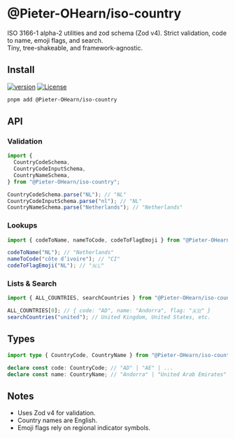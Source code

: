 # @Pieter-OHearn/iso-country

ISO 3166-1 alpha-2 utilities and zod schema (Zod v4). Strict validation, code to name, emoji flags, and search.  
Tiny, tree-shakeable, and framework-agnostic.

## Install

[![version](https://img.shields.io/github/package-json/v/pieter-ohearn/toolbox?filename=packages%2Fiso-country%2Fpackage.json&label=%40pieter-ohearn%2Fiso-country)](packages/iso-country)
[![License](https://img.shields.io/badge/license-MIT-blue)](packages/iso-country/LICENSE)

```sh
pnpm add @Pieter-OHearn/iso-country
```

## API

### Validation

```ts
import {
  CountryCodeSchema,
  CountryCodeInputSchema,
  CountryNameSchema,
} from "@Pieter-OHearn/iso-country";

CountryCodeSchema.parse("NL"); // "NL"
CountryCodeInputSchema.parse("nl"); // "NL"
CountryNameSchema.parse("Netherlands"); // "Netherlands"
```

### Lookups

```ts
import { codeToName, nameToCode, codeToFlagEmoji } from "@Pieter-OHearn/iso-country";

codeToName("NL"); // "Netherlands"
nameToCode("côte d’ivoire"); // "CI"
codeToFlagEmoji("NL"); // "🇳🇱"
```

### Lists & Search

```ts
import { ALL_COUNTRIES, searchCountries } from "@Pieter-OHearn/iso-country";

ALL_COUNTRIES[0]; // { code: "AD", name: "Andorra", flag: "🇦🇩" }
searchCountries("united"); // United Kingdom, United States, etc.
```

## Types

```ts
import type { CountryCode, CountryName } from "@Pieter-OHearn/iso-country";

declare const code: CountryCode; // "AD" | "AE" | ...
declare const name: CountryName; // "Andorra" | "United Arab Emirates" | ...
```

## Notes

- Uses Zod v4 for validation.
- Country names are English.
- Emoji flags rely on regional indicator symbols.
